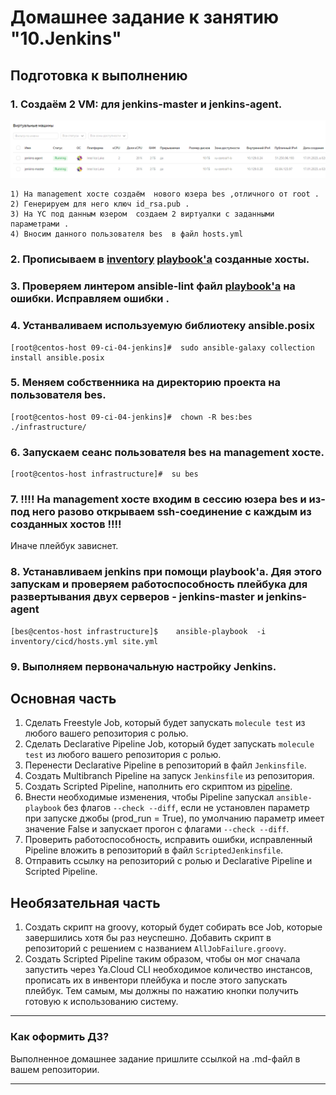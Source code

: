 # Домашнее задание к занятию "10.Jenkins"

## Подготовка к выполнению

### 1. Создаём 2 VM: для jenkins-master и jenkins-agent.

![img.png](images/img.png)

    1) На management хосте создаём  нового юзера bes ,отличного от root .  
    2) Генерируем для него ключ id_rsa.pub .  
    3) На YC под данным юзером  cоздаем 2 виртуалки с заданными параметрами .   
    4) Вносим данного пользователя bes  в файл hosts.yml

### 2. Прописываем в [inventory](./infrastructure/inventory/cicd/hosts.yml) [playbook'a](./infrastructure/site.yml) созданные хосты.

### 3. Проверяем линтером ansible-lint  файл  [playbook'a](./infrastructure/site.yml)  на ошибки. Исправляем ошибки .

### 4. Устанваливаем используемую библиотеку ansible.posix

    [root@centos-host 09-ci-04-jenkins]#  sudo ansible-galaxy collection install ansible.posix

### 5. Меняем собственника на директорию проекта на пользователя bes.

    [root@centos-host 09-ci-04-jenkins]#  chown -R bes:bes ./infrastructure/

### 6. Запускаем сеанс пользователя bes на management хосте.
        
    [root@centos-host infrastructure]#  su bes

### 7. !!!!  На management хосте входим в cecсию  юзера bes и из-под него разово открываем ssh-соединение с каждым из созданных хостов !!!!  
Иначе плейбук зависнет.

### 8. Устанавливаем  jenkins при помощи playbook'a.  Дяя этого запускам и проверяем работоспособность плейбука для развертывания двух серверов - jenkins-master  и  jenkins-agent 
          
    [bes@centos-host infrastructure]$    ansible-playbook  -i inventory/cicd/hosts.yml site.yml

### 9. Выполняем первоначальную настройку Jenkins.



## Основная часть

1. Сделать Freestyle Job, который будет запускать `molecule test` из любого вашего репозитория с ролью.
2. Сделать Declarative Pipeline Job, который будет запускать `molecule test` из любого вашего репозитория с ролью.
3. Перенести Declarative Pipeline в репозиторий в файл `Jenkinsfile`.
4. Создать Multibranch Pipeline на запуск `Jenkinsfile` из репозитория.
5. Создать Scripted Pipeline, наполнить его скриптом из [pipeline](./pipeline).
6. Внести необходимые изменения, чтобы Pipeline запускал `ansible-playbook` без флагов `--check --diff`, если не установлен параметр при запуске джобы (prod_run = True), по умолчанию параметр имеет значение False и запускает прогон с флагами `--check --diff`.
7. Проверить работоспособность, исправить ошибки, исправленный Pipeline вложить в репозиторий в файл `ScriptedJenkinsfile`.
8. Отправить ссылку на репозиторий с ролью и Declarative Pipeline и Scripted Pipeline.

## Необязательная часть

1. Создать скрипт на groovy, который будет собирать все Job, которые завершились хотя бы раз неуспешно. Добавить скрипт в репозиторий с решением с названием `AllJobFailure.groovy`.
2. Создать Scripted Pipeline таким образом, чтобы он мог сначала запустить через Ya.Cloud CLI необходимое количество инстансов, прописать их в инвентори плейбука и после этого запускать плейбук. Тем самым, мы должны по нажатию кнопки получить готовую к использованию систему.

---

### Как оформить ДЗ?

Выполненное домашнее задание пришлите ссылкой на .md-файл в вашем репозитории.

---
